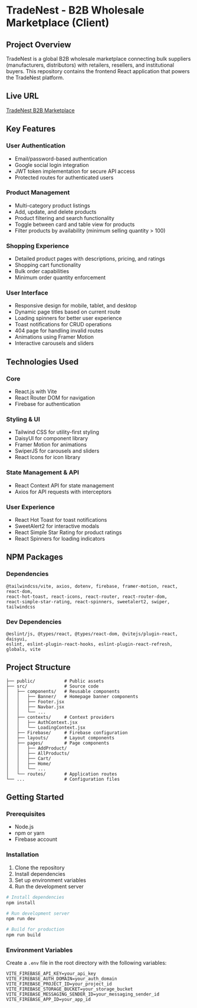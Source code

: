 # TradeNest - B2B Wholesale Marketplace (Client)

## Project Overview

TradeNest is a global B2B wholesale marketplace connecting bulk suppliers (manufacturers, distributors) with retailers, resellers, and institutional buyers. This repository contains the frontend React application that powers the TradeNest platform.

## Live URL

[TradeNest B2B Marketplace](https://assignment-11-ec3c7.web.app/)

## Key Features

### User Authentication
- Email/password-based authentication
- Google social login integration
- JWT token implementation for secure API access
- Protected routes for authenticated users

### Product Management
- Multi-category product listings
- Add, update, and delete products
- Product filtering and search functionality
- Toggle between card and table view for products
- Filter products by availability (minimum selling quantity > 100)

### Shopping Experience
- Detailed product pages with descriptions, pricing, and ratings
- Shopping cart functionality
- Bulk order capabilities
- Minimum order quantity enforcement

### User Interface
- Responsive design for mobile, tablet, and desktop
- Dynamic page titles based on current route
- Loading spinners for better user experience
- Toast notifications for CRUD operations
- 404 page for handling invalid routes
- Animations using Framer Motion
- Interactive carousels and sliders

## Technologies Used

### Core
- React.js with Vite
- React Router DOM for navigation
- Firebase for authentication

### Styling & UI
- Tailwind CSS for utility-first styling
- DaisyUI for component library
- Framer Motion for animations
- SwiperJS for carousels and sliders
- React Icons for icon library

### State Management & API
- React Context API for state management
- Axios for API requests with interceptors

### User Experience
- React Hot Toast for toast notifications
- SweetAlert2 for interactive modals
- React Simple Star Rating for product ratings
- React Spinners for loading indicators

## NPM Packages

### Dependencies
```
@tailwindcss/vite, axios, dotenv, firebase, framer-motion, react, react-dom, 
react-hot-toast, react-icons, react-router, react-router-dom, 
react-simple-star-rating, react-spinners, sweetalert2, swiper, tailwindcss
```

### Dev Dependencies
```
@eslint/js, @types/react, @types/react-dom, @vitejs/plugin-react, daisyui, 
eslint, eslint-plugin-react-hooks, eslint-plugin-react-refresh, globals, vite
```

## Project Structure

```
├── public/           # Public assets
├── src/              # Source code
│   ├── components/   # Reusable components
│   │   ├── Banner/   # Homepage banner components
│   │   ├── Footer.jsx
│   │   ├── Navbar.jsx
│   │   └── ...
│   ├── contexts/     # Context providers
│   │   ├── AuthContext.jsx
│   │   └── LoadingContext.jsx
│   ├── Firebase/     # Firebase configuration
│   ├── layouts/      # Layout components
│   ├── pages/        # Page components
│   │   ├── AddProduct/
│   │   ├── AllProducts/
│   │   ├── Cart/
│   │   ├── Home/
│   │   └── ...
│   └── routes/       # Application routes
└── ...               # Configuration files
```

## Getting Started

### Prerequisites
- Node.js
- npm or yarn
- Firebase account

### Installation

1. Clone the repository
2. Install dependencies
3. Set up environment variables
4. Run the development server

```bash
# Install dependencies
npm install

# Run development server
npm run dev

# Build for production
npm run build
```

### Environment Variables
Create a `.env` file in the root directory with the following variables:

```
VITE_FIREBASE_API_KEY=your_api_key
VITE_FIREBASE_AUTH_DOMAIN=your_auth_domain
VITE_FIREBASE_PROJECT_ID=your_project_id
VITE_FIREBASE_STORAGE_BUCKET=your_storage_bucket
VITE_FIREBASE_MESSAGING_SENDER_ID=your_messaging_sender_id
VITE_FIREBASE_APP_ID=your_app_id
```